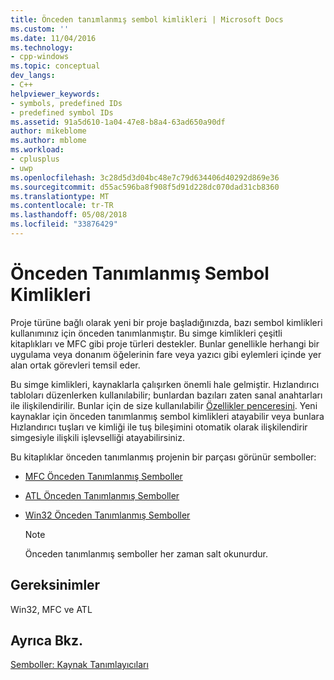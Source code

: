 ```yaml
---
title: Önceden tanımlanmış sembol kimlikleri | Microsoft Docs
ms.custom: ''
ms.date: 11/04/2016
ms.technology:
- cpp-windows
ms.topic: conceptual
dev_langs:
- C++
helpviewer_keywords:
- symbols, predefined IDs
- predefined symbol IDs
ms.assetid: 91a5d610-1a04-47e8-b8a4-63ad650a90df
author: mikeblome
ms.author: mblome
ms.workload:
- cplusplus
- uwp
ms.openlocfilehash: 3c28d5d3d04bc48e7c79d634406d40292d869e36
ms.sourcegitcommit: d55ac596ba8f908f5d91d228dc070dad31cb8360
ms.translationtype: MT
ms.contentlocale: tr-TR
ms.lasthandoff: 05/08/2018
ms.locfileid: "33876429"
---
```

# <a name="predefined-symbol-ids"></a>Önceden Tanımlanmış Sembol Kimlikleri
Proje türüne bağlı olarak yeni bir proje başladığınızda, bazı sembol kimlikleri kullanımınız için önceden tanımlanmıştır. Bu simge kimlikleri çeşitli kitaplıkları ve MFC gibi proje türleri destekler. Bunlar genellikle herhangi bir uygulama veya donanım öğelerinin fare veya yazıcı gibi eylemleri içinde yer alan ortak görevleri temsil eder.  
  
 Bu simge kimlikleri, kaynaklarla çalışırken önemli hale gelmiştir. Hızlandırıcı tabloları düzenlerken kullanılabilir; bunlardan bazıları zaten sanal anahtarları ile ilişkilendirilir. Bunlar için de size kullanılabilir [Özellikler penceresini](/visualstudio/ide/reference/properties-window). Yeni kaynaklar için önceden tanımlanmış sembol kimlikleri atayabilir veya bunlara Hızlandırıcı tuşları ve kimliği ile tuş bileşimini otomatik olarak ilişkilendirir simgesiyle ilişkili işlevselliği atayabilirsiniz.  
  
 Bu kitaplıklar önceden tanımlanmış projenin bir parçası görünür semboller:  
  
-   [MFC Önceden Tanımlanmış Semboller](../windows/mfc-predefined-symbols.md)  
  
-   [ATL Önceden Tanımlanmış Semboller](../windows/atl-predefined-symbols.md)  
  
-   [Win32 Önceden Tanımlanmış Semboller](../windows/win32-predefined-symbols.md)  
  
    > [!NOTE]
    >  Önceden tanımlanmış semboller her zaman salt okunurdur.  
  

  
## <a name="requirements"></a>Gereksinimler  
 Win32, MFC ve ATL  
  
## <a name="see-also"></a>Ayrıca Bkz.  
 [Semboller: Kaynak Tanımlayıcıları](../windows/symbols-resource-identifiers.md)